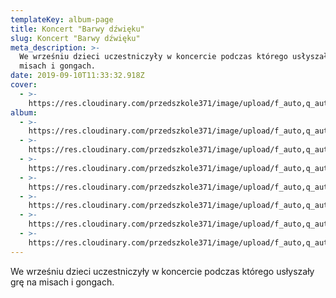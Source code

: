 ```yaml
---
templateKey: album-page
title: Koncert "Barwy dźwięku"
slug: Koncert "Barwy dźwięku"
meta_description: >-
  We wrześniu dzieci uczestniczyły w koncercie podczas którego usłyszały grę na
  misach i gongach.
date: 2019-09-10T11:33:32.918Z
cover: 
  - >-
    https://res.cloudinary.com/przedszkole371/image/upload/f_auto,q_auto/c_fill,w_1200/v1573666364/Albumy%20zdj%C4%99%C4%87/2019/Koncert%20%22Barwy%20d%C5%BAwi%C4%99ku%22/vcduvm4qyjordgnyi9ml.jpg
album:
  - >-
    https://res.cloudinary.com/przedszkole371/image/upload/f_auto,q_auto/c_fill,w_1200/v1573666366/Albumy%20zdj%C4%99%C4%87/2019/Koncert%20%22Barwy%20d%C5%BAwi%C4%99ku%22/q7vf1bw3gzfebgzuuua6.jpg
  - >-
    https://res.cloudinary.com/przedszkole371/image/upload/f_auto,q_auto/c_fill,w_1200/v1573666366/Albumy%20zdj%C4%99%C4%87/2019/Koncert%20%22Barwy%20d%C5%BAwi%C4%99ku%22/adomr1qsnaucyotxxn7z.jpg
  - >-
    https://res.cloudinary.com/przedszkole371/image/upload/f_auto,q_auto/c_fill,w_1200/v1573666365/Albumy%20zdj%C4%99%C4%87/2019/Koncert%20%22Barwy%20d%C5%BAwi%C4%99ku%22/pdcua4flmezzopakjpkb.jpg
  - >-
    https://res.cloudinary.com/przedszkole371/image/upload/f_auto,q_auto/c_fill,w_1200/v1573666364/Albumy%20zdj%C4%99%C4%87/2019/Koncert%20%22Barwy%20d%C5%BAwi%C4%99ku%22/vcduvm4qyjordgnyi9ml.jpg
  - >-
    https://res.cloudinary.com/przedszkole371/image/upload/f_auto,q_auto/c_fill,w_1200/v1573666364/Albumy%20zdj%C4%99%C4%87/2019/Koncert%20%22Barwy%20d%C5%BAwi%C4%99ku%22/py9amoxqzyxk4r6nzejx.jpg
  - >-
    https://res.cloudinary.com/przedszkole371/image/upload/f_auto,q_auto/c_fill,w_1200/v1573666364/Albumy%20zdj%C4%99%C4%87/2019/Koncert%20%22Barwy%20d%C5%BAwi%C4%99ku%22/yu8og50shzth9ubtkied.jpg
  - >-
    https://res.cloudinary.com/przedszkole371/image/upload/f_auto,q_auto/c_fill,w_1200/v1573666364/Albumy%20zdj%C4%99%C4%87/2019/Koncert%20%22Barwy%20d%C5%BAwi%C4%99ku%22/cdrya1lw9c5qslcwiqef.jpg
---
```

We wrześniu dzieci uczestniczyły w koncercie podczas którego usłyszały grę na misach i gongach.
